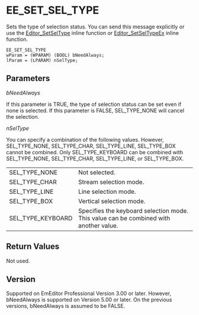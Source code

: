 # EE\_SET\_SEL\_TYPE

Sets the type of selection status. You can send this message explicitly or
use the [Editor\_SetSelType](../macro/editor_setseltype) inline function or [Editor\_SetSelTypeEx](../macro/editor_setseltypeex) inline function.

```
EE_SET_SEL_TYPE
wParam = (WPARAM) (BOOL) bNeedAlways;
lParam = (LPARAM) nSelType;
```

## Parameters

_bNeedAlways_

If this parameter is TRUE, the type of selection status can be set even if none is selected. If this parameter is FALSE, SEL\_TYPE\_NONE will cancel the selection.

_nSelType_

You can specify a combination of the following values. However, SEL\_TYPE\_NONE, SEL\_TYPE\_CHAR, SEL\_TYPE\_LINE, SEL\_TYPE\_BOX cannot be
combined. Only SEL\_TYPE\_KEYBOARD can be combined with SEL\_TYPE\_NONE,
SEL\_TYPE\_CHAR, SEL\_TYPE\_LINE, or SEL\_TYPE\_BOX.

|     |     |
| --- | --- |
| SEL\_TYPE\_NONE | Not selected. |
| SEL\_TYPE\_CHAR | Stream selection mode. |
| SEL\_TYPE\_LINE | Line selection mode. |
| SEL\_TYPE\_BOX | Vertical selection mode. |
| SEL\_TYPE\_KEYBOARD | Specifies the keyboard selection mode. This value can be combined with another value. |

## Return Values

Not used.

## Version

Supported on EmEditor Professional Version 3.00 or later. However, bNeedAlways is supported on Version 5.00 or later. On the previous versions, bNeedAlways is assumed to be FALSE.
